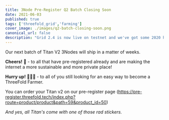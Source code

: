 ```yaml
---
title: 3Node Pre-Register Q2 Batch Closing Soon
date: 2021-06-03
published: true
tags: ['threefold_grid','farming']
cover_image: ./images/q2-batch-closing-soon.png
canonical_url: false
description: "Grid 2.4 is now live on testnet and we've got some 2020 highlights to share with you as well!"
---
```


Our next batch of Titan V2 3Nodes will ship in a matter of weeks. 

**Cheers!** 🥂 - to all that have pre-registered already and are making the internet a more sustainable and more private place!

**Hurry up!** 🏃🏽‍♀️ - to all of you still looking for an easy way to become a ThreeFold Farmer.

You can order your Titan v2 on our pre-register page
 (https://pre-register.threefold.tech/index.php?route=product/product&path=59&product_id=50)

 *And yes, all Titan's come with one of those rad stickers.*